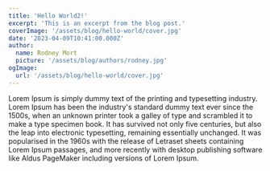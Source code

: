 ```yaml
---
title: 'Hello World2!'
excerpt: 'This is an excerpt from the blog post.'
coverImage: '/assets/blog/hello-world/cover.jpg'
date: '2023-04-09T10:41:00.000Z'
author:
  name: Rodney Mort
  picture: '/assets/blog/authors/rodney.jpg'
ogImage:
  url: '/assets/blog/hello-world/cover.jpg'
---
```


Lorem Ipsum is simply dummy text of the printing and typesetting industry. Lorem Ipsum has been the industry's standard dummy text ever since the 1500s, when an unknown printer took a galley of type and scrambled it to make a type specimen book. It has survived not only five centuries, but also the leap into electronic typesetting, remaining essentially unchanged. It was popularised in the 1960s with the release of Letraset sheets containing Lorem Ipsum passages, and more recently with desktop publishing software like Aldus PageMaker including versions of Lorem Ipsum.
